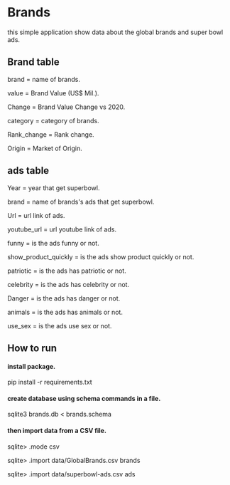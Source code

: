 # Brands

this simple application show data about the global brands and super bowl ads.


## Brand table

brand = name of brands.

value = Brand Value (US$ Mil.).

Change = Brand Value Change vs 2020.

category = category of brands.

Rank_change = Rank change.

Origin = Market of Origin.


## ads table

Year = year that get superbowl.

brand = name of brands's ads that get superbowl.

Url = url link of ads.

youtube_url = url youtube link of ads.

funny  = is the ads funny or not.

show_product_quickly = is the ads show product quickly or not.

patriotic = is the ads has patriotic or not.

celebrity = is the ads has celebrity or not.

Danger = is the ads has danger or not.

animals = is the ads has animals or not.

use_sex = is the ads use sex or not.


## How to run

#### install package.

pip install -r requirements.txt

#### create database using schema commands in a file.

sqlite3 brands.db < brands.schema


#### then import data from a CSV file.

sqlite> .mode csv

sqlite> .import data/GlobalBrands.csv brands

sqlite> .import data/superbowl-ads.csv ads